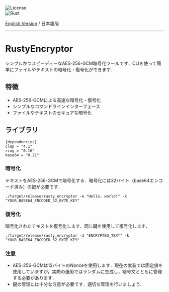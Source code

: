 ![License](https://img.shields.io/badge/license-MIT-green)<br>
![Rust](https://img.shields.io/badge/Rust-1.80.1-orange?style=flat-square&logo=rust)

[English Version](https://github.com/Atamol/RustyEncryptor/blob/main/README.en.md) / 日本語版

---

# RustyEncryptor

シンプルかつスピーディーなAES-256-GCM暗号化ツールです．CLIを使って簡単にファイルやテキストの暗号化・復号化ができます．  

## 特徴
- AES-256-GCMによる高速な暗号化・復号化
- シンプルなコマンドラインインターフェース
- ファイルやテキストのセキュアな暗号化

## ライブラリ

```
[dependencies]
clap = "4.1"
ring = "0.16"
base64 = "0.21"
```

### 暗号化

テキストをAES-256-GCMで暗号化する．暗号化には32バイト（base64エンコード済み）の鍵が必要です．

```
./target/release/rusty_encryptor -e "Hello, world!" -k "YOUR_BASE64_ENCODED_32_BYTE_KEY"
```

### 復号化

暗号化されたテキストを復号化します．同じ鍵を使用して復号化します．

```
./target/release/rusty_encryptor -d "ENCRYPTED_TEXT" -k "YOUR_BASE64_ENCODED_32_BYTE_KEY"
```

### 注意
- AES-256-GCMは12バイトのNonceを使用します．現在の実装では固定値を使用していますが，実際の運用ではランダムに生成し，暗号文とともに管理する必要があります．
- 鍵の管理には十分な注意が必要です．適切な管理を行いましょう．
